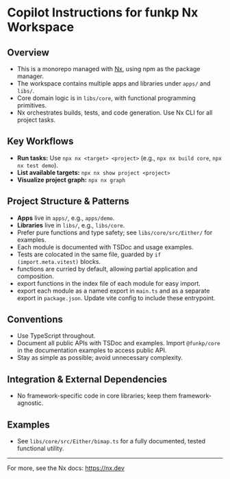 # Copilot Instructions for funkp Nx Workspace

## Overview

- This is a monorepo managed with [Nx](https://nx.dev), using npm as the package manager.
- The workspace contains multiple apps and libraries under `apps/` and `libs/`.
- Core domain logic is in `libs/core`, with functional programming primitives.
- Nx orchestrates builds, tests, and code generation. Use Nx CLI for all project tasks.

## Key Workflows

- **Run tasks:** Use `npx nx <target> <project>` (e.g., `npx nx build core`, `npx nx test demo`).
- **List available targets:** `npx nx show project <project>`
- **Visualize project graph:** `npx nx graph`

## Project Structure & Patterns

- **Apps** live in `apps/`, e.g., `apps/demo`.
- **Libraries** live in `libs/`, e.g., `libs/core`.
- Prefer pure functions and type safety; see `libs/core/src/Either/` for examples.
- Each module is documented with TSDoc and usage examples.
- Tests are colocated in the same file, guarded by `if (import.meta.vitest)` blocks.
- functions are curried by default, allowing partial application and composition.
- export functions in the index file of each module for easy import.
- export each module as a named export in `main.ts` and as a separate export in `package.json`. Update vite config to include these entrypoint.

## Conventions

- Use TypeScript throughout.
- Document all public APIs with TSDoc and examples. Import `@funkp/core` in the documentation examples to access public API.
- Stay as simple as possible; avoid unnecessary complexity.

## Integration & External Dependencies

- No framework-specific code in core libraries; keep them framework-agnostic.

## Examples

- See `libs/core/src/Either/bimap.ts` for a fully documented, tested functional utility.

---

For more, see the Nx docs: https://nx.dev
